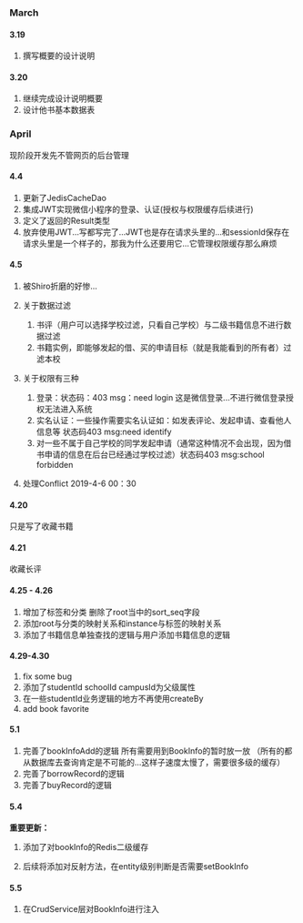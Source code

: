 ﻿### March

#### 3.19

1. 撰写概要的设计说明

#### 3.20

1. 继续完成设计说明概要
2. 设计他书基本数据表

### April
现阶段开发先不管网页的后台管理
#### 4.4
1. 更新了JedisCacheDao
2. 集成JWT实现微信小程序的登录、认证(授权与权限缓存后续进行)
3. 定义了返回的Result类型
4. 放弃使用JWT...写都写完了...JWT也是存在请求头里的...和sessionId保存在请求头里是一个样子的，那我为什么还要用它...它管理权限缓存那么麻烦

#### 4.5
1. 被Shiro折磨的好惨...
2. 关于数据过滤
    1. 书评（用户可以选择学校过滤，只看自己学校）与二级书籍信息不进行数据过滤
    2. 书籍实例，即能够发起的借、买的申请目标（就是我能看到的所有者）过滤本校
2. 关于权限有三种
    1. 登录：状态码：403 msg：need login 这是微信登录...不进行微信登录授权无法进入系统
    2. 实名认证：一些操作需要实名认证如：如发表评论、发起申请、查看他人信息等 状态码403 msg:need identify
    3. 对一些不属于自己学校的同学发起申请（通常这种情况不会出现，因为借书申请的信息在后台已经通过学校过滤）状态码403 msg:school forbidden

3. 处理Conflict 2019-4-6 00：30
#### 4.20
只是写了收藏书籍
#### 4.21
收藏长评

#### 4.25 - 4.26
1. 增加了标签和分类 删除了root当中的sort_seq字段
2. 添加root与分类的映射关系和instance与标签的映射关系
3. 添加了书籍信息单独查找的逻辑与用户添加书籍信息的逻辑

#### 4.29-4.30
1. fix some bug
2. 添加了studentId schoolId campusId为父级属性
3. 在一些studentId业务逻辑的地方不再使用createBy
4. add book favorite

#### 5.1
1. 完善了bookInfoAdd的逻辑 所有需要用到BookInfo的暂时放一放 （所有的都从数据库去查询肯定是不可能的...这样子速度太慢了，需要很多级的缓存）
2. 完善了borrowRecord的逻辑
3. 完善了buyRecord的逻辑

#### 5.4
**重要更新：**
1. 添加了对bookInfo的Redis二级缓存

2. 后续将添加对反射方法，在entity级别判断是否需要setBookInfo

#### 5.5
1. 在CrudService层对BookInfo进行注入